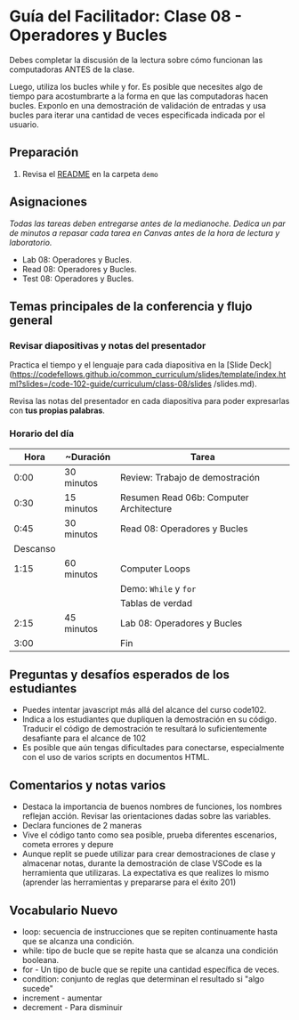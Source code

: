 # Guía del Facilitador: Clase 08 - Operadores y Bucles

Debes completar la discusión de la lectura sobre cómo funcionan las computadoras ANTES de la clase.

Luego, utiliza los bucles while y for. Es posible que necesites  algo de tiempo para acostumbrarte a la forma en que las computadoras hacen bucles. Exponlo en una demostración de validación de entradas y usa bucles para iterar una cantidad de veces especificada indicada por el usuario.

## Preparación

1. Revisa el [README](../demo/) en la carpeta `demo`

## Asignaciones

*Todas las tareas deben entregarse antes de la medianoche. Dedica un par de minutos a repasar cada tarea en Canvas antes de la hora de lectura y laboratorio.*

- Lab 08: Operadores y Bucles.
- Read 08: Operadores y Bucles.
- Test 08: Operadores y Bucles.

## Temas principales de la conferencia y flujo general

### Revisar diapositivas y notas del presentador

Practica el tiempo y el lenguaje para cada diapositiva en la [Slide Deck] (https://codefellows.github.io/common_curriculum/slides/template/index.html?slides=/code-102-guide/curriculum/class-08/slides /slides.md).

Revisa las notas del presentador en cada diapositiva para poder expresarlas con **tus propias palabras**.

### Horario del día

| Hora | ~Duración| Tarea |
|--- |--- |--- |
| 0:00 | 30 minutos | Review: Trabajo de demostración  |
| 0:30 | 15 minutos | Resumen Read 06b: Computer Architecture|
| 0:45 | 30 minutos | Read 08: Operadores y Bucles |
| Descanso | | |
| 1:15 | 60 minutos | Computer Loops |
| | | Demo: `While` y `for` |
| | | Tablas de verdad |
| 2:15 | 45 minutos | Lab 08: Operadores y Bucles |
| 3:00 | | Fin |

## Preguntas y desafíos esperados de los estudiantes

- Puedes intentar javascript más allá del alcance del curso code102.
- Indica a los estudiantes que dupliquen la demostración en su código. Traducir el código de demostración te resultará lo suficientemente desafiante para el alcance de 102
- Es posible que aún tengas dificultades para conectarse, especialmente con el uso de varios scripts en documentos HTML.

## Comentarios y notas varios

- Destaca la importancia de buenos nombres de funciones, los nombres reflejan acción. Revisar las orientaciones dadas sobre las variables.
- Declara funciones de 2 maneras
- Vive el código tanto como sea posible, prueba diferentes escenarios, cometa errores y depure
- Aunque replit se puede utilizar para crear demostraciones de clase y almacenar notas, durante la demostración de clase VSCode es la herramienta que utilizaras. La expectativa es que realizes lo mismo  (aprender las herramientas y prepararse para el éxito 201)

##  Vocabulario Nuevo

- loop: secuencia de instrucciones que se repiten continuamente hasta que se alcanza una condición.
- while: tipo de bucle que se repite hasta que se alcanza una condición booleana.
- for - Un tipo de bucle que se repite una cantidad específica de veces.
- condition: conjunto de reglas que determinan el resultado si "algo sucede"
- increment - aumentar
- decrement - Para disminuir
